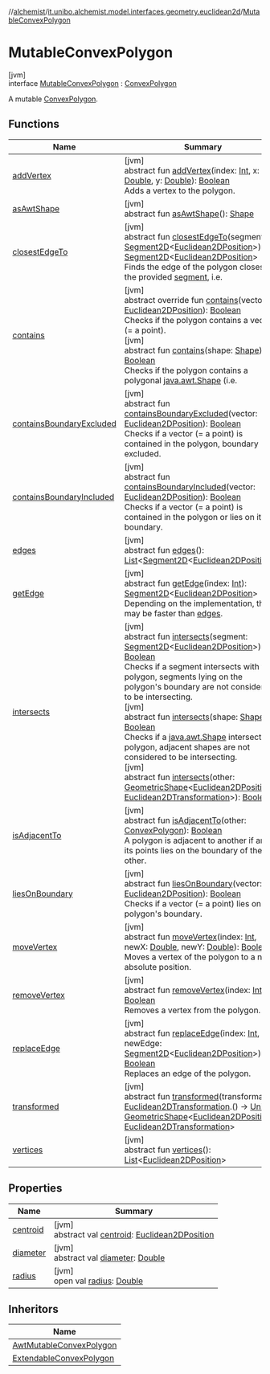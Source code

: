//[alchemist](../../../index.md)/[it.unibo.alchemist.model.interfaces.geometry.euclidean2d](../index.md)/[MutableConvexPolygon](index.md)

# MutableConvexPolygon

[jvm]\
interface [MutableConvexPolygon](index.md) : [ConvexPolygon](../-convex-polygon/index.md)

A mutable [ConvexPolygon](../-convex-polygon/index.md).

## Functions

| Name | Summary |
|---|---|
| [addVertex](add-vertex.md) | [jvm]<br>abstract fun [addVertex](add-vertex.md)(index: [Int](https://kotlinlang.org/api/latest/jvm/stdlib/kotlin/-int/index.html), x: [Double](https://kotlinlang.org/api/latest/jvm/stdlib/kotlin/-double/index.html), y: [Double](https://kotlinlang.org/api/latest/jvm/stdlib/kotlin/-double/index.html)): [Boolean](https://kotlinlang.org/api/latest/jvm/stdlib/kotlin/-boolean/index.html)<br>Adds a vertex to the polygon. |
| [asAwtShape](../../it.unibo.alchemist.model.implementations.geometry/-awt-shape-compatible/as-awt-shape.md) | [jvm]<br>abstract fun [asAwtShape](../../it.unibo.alchemist.model.implementations.geometry/-awt-shape-compatible/as-awt-shape.md)(): [Shape](https://docs.oracle.com/javase/8/docs/api/java/awt/Shape.html) |
| [closestEdgeTo](../-convex-polygon/closest-edge-to.md) | [jvm]<br>abstract fun [closestEdgeTo](../-convex-polygon/closest-edge-to.md)(segment: [Segment2D](../-segment2-d/index.md)<[Euclidean2DPosition](../../it.unibo.alchemist.model.implementations.positions/-euclidean2-d-position/index.md)>): [Segment2D](../-segment2-d/index.md)<[Euclidean2DPosition](../../it.unibo.alchemist.model.implementations.positions/-euclidean2-d-position/index.md)><br>Finds the edge of the polygon closest to the provided [segment](../-convex-polygon/closest-edge-to.md), i.e. |
| [contains](../-convex-polygon/contains.md) | [jvm]<br>abstract override fun [contains](../-convex-polygon/contains.md)(vector: [Euclidean2DPosition](../../it.unibo.alchemist.model.implementations.positions/-euclidean2-d-position/index.md)): [Boolean](https://kotlinlang.org/api/latest/jvm/stdlib/kotlin/-boolean/index.html)<br>Checks if the polygon contains a vector (= a point).<br>[jvm]<br>abstract fun [contains](../-convex-polygon/contains.md)(shape: [Shape](https://docs.oracle.com/javase/8/docs/api/java/awt/Shape.html)): [Boolean](https://kotlinlang.org/api/latest/jvm/stdlib/kotlin/-boolean/index.html)<br>Checks if the polygon contains a polygonal [java.awt.Shape](https://docs.oracle.com/javase/8/docs/api/java/awt/Shape.html) (i.e. |
| [containsBoundaryExcluded](../-convex-polygon/contains-boundary-excluded.md) | [jvm]<br>abstract fun [containsBoundaryExcluded](../-convex-polygon/contains-boundary-excluded.md)(vector: [Euclidean2DPosition](../../it.unibo.alchemist.model.implementations.positions/-euclidean2-d-position/index.md)): [Boolean](https://kotlinlang.org/api/latest/jvm/stdlib/kotlin/-boolean/index.html)<br>Checks if a vector (= a point) is contained in the polygon, boundary excluded. |
| [containsBoundaryIncluded](../-convex-polygon/contains-boundary-included.md) | [jvm]<br>abstract fun [containsBoundaryIncluded](../-convex-polygon/contains-boundary-included.md)(vector: [Euclidean2DPosition](../../it.unibo.alchemist.model.implementations.positions/-euclidean2-d-position/index.md)): [Boolean](https://kotlinlang.org/api/latest/jvm/stdlib/kotlin/-boolean/index.html)<br>Checks if a vector (= a point) is contained in the polygon or lies on its boundary. |
| [edges](../-convex-polygon/edges.md) | [jvm]<br>abstract fun [edges](../-convex-polygon/edges.md)(): [List](https://kotlinlang.org/api/latest/jvm/stdlib/kotlin.collections/-list/index.html)<[Segment2D](../-segment2-d/index.md)<[Euclidean2DPosition](../../it.unibo.alchemist.model.implementations.positions/-euclidean2-d-position/index.md)>> |
| [getEdge](../-convex-polygon/get-edge.md) | [jvm]<br>abstract fun [getEdge](../-convex-polygon/get-edge.md)(index: [Int](https://kotlinlang.org/api/latest/jvm/stdlib/kotlin/-int/index.html)): [Segment2D](../-segment2-d/index.md)<[Euclidean2DPosition](../../it.unibo.alchemist.model.implementations.positions/-euclidean2-d-position/index.md)><br>Depending on the implementation, this may be faster than [edges](../-convex-polygon/edges.md). |
| [intersects](../-convex-polygon/intersects.md) | [jvm]<br>abstract fun [intersects](../-convex-polygon/intersects.md)(segment: [Segment2D](../-segment2-d/index.md)<[Euclidean2DPosition](../../it.unibo.alchemist.model.implementations.positions/-euclidean2-d-position/index.md)>): [Boolean](https://kotlinlang.org/api/latest/jvm/stdlib/kotlin/-boolean/index.html)<br>Checks if a segment intersects with the polygon, segments lying on the polygon's boundary are not considered to be intersecting.<br>[jvm]<br>abstract fun [intersects](../-convex-polygon/intersects.md)(shape: [Shape](https://docs.oracle.com/javase/8/docs/api/java/awt/Shape.html)): [Boolean](https://kotlinlang.org/api/latest/jvm/stdlib/kotlin/-boolean/index.html)<br>Checks if a [java.awt.Shape](https://docs.oracle.com/javase/8/docs/api/java/awt/Shape.html) intersects the polygon, adjacent shapes are not considered to be intersecting.<br>[jvm]<br>abstract fun [intersects](../../it.unibo.alchemist.model.interfaces.geometry.euclidean2d.navigator/-extendable-convex-polygon/index.md#1376856404%2FFunctions%2F-267951372)(other: [GeometricShape](../../it.unibo.alchemist.model.interfaces.geometry/-geometric-shape/index.md)<[Euclidean2DPosition](../../it.unibo.alchemist.model.implementations.positions/-euclidean2-d-position/index.md), [Euclidean2DTransformation](../-euclidean2-d-transformation/index.md)>): [Boolean](https://kotlinlang.org/api/latest/jvm/stdlib/kotlin/-boolean/index.html) |
| [isAdjacentTo](../-convex-polygon/is-adjacent-to.md) | [jvm]<br>abstract fun [isAdjacentTo](../-convex-polygon/is-adjacent-to.md)(other: [ConvexPolygon](../-convex-polygon/index.md)): [Boolean](https://kotlinlang.org/api/latest/jvm/stdlib/kotlin/-boolean/index.html)<br>A polygon is adjacent to another if any of its points lies on the boundary of the other. |
| [liesOnBoundary](../-convex-polygon/lies-on-boundary.md) | [jvm]<br>abstract fun [liesOnBoundary](../-convex-polygon/lies-on-boundary.md)(vector: [Euclidean2DPosition](../../it.unibo.alchemist.model.implementations.positions/-euclidean2-d-position/index.md)): [Boolean](https://kotlinlang.org/api/latest/jvm/stdlib/kotlin/-boolean/index.html)<br>Checks if a vector (= a point) lies on the polygon's boundary. |
| [moveVertex](move-vertex.md) | [jvm]<br>abstract fun [moveVertex](move-vertex.md)(index: [Int](https://kotlinlang.org/api/latest/jvm/stdlib/kotlin/-int/index.html), newX: [Double](https://kotlinlang.org/api/latest/jvm/stdlib/kotlin/-double/index.html), newY: [Double](https://kotlinlang.org/api/latest/jvm/stdlib/kotlin/-double/index.html)): [Boolean](https://kotlinlang.org/api/latest/jvm/stdlib/kotlin/-boolean/index.html)<br>Moves a vertex of the polygon to a new absolute position. |
| [removeVertex](remove-vertex.md) | [jvm]<br>abstract fun [removeVertex](remove-vertex.md)(index: [Int](https://kotlinlang.org/api/latest/jvm/stdlib/kotlin/-int/index.html)): [Boolean](https://kotlinlang.org/api/latest/jvm/stdlib/kotlin/-boolean/index.html)<br>Removes a vertex from the polygon. |
| [replaceEdge](replace-edge.md) | [jvm]<br>abstract fun [replaceEdge](replace-edge.md)(index: [Int](https://kotlinlang.org/api/latest/jvm/stdlib/kotlin/-int/index.html), newEdge: [Segment2D](../-segment2-d/index.md)<[Euclidean2DPosition](../../it.unibo.alchemist.model.implementations.positions/-euclidean2-d-position/index.md)>): [Boolean](https://kotlinlang.org/api/latest/jvm/stdlib/kotlin/-boolean/index.html)<br>Replaces an edge of the polygon. |
| [transformed](../../it.unibo.alchemist.model.interfaces.geometry.euclidean2d.navigator/-extendable-convex-polygon/index.md#-452661544%2FFunctions%2F-267951372) | [jvm]<br>abstract fun [transformed](../../it.unibo.alchemist.model.interfaces.geometry.euclidean2d.navigator/-extendable-convex-polygon/index.md#-452661544%2FFunctions%2F-267951372)(transformation: [Euclidean2DTransformation](../-euclidean2-d-transformation/index.md).() -> [Unit](https://kotlinlang.org/api/latest/jvm/stdlib/kotlin/-unit/index.html)): [GeometricShape](../../it.unibo.alchemist.model.interfaces.geometry/-geometric-shape/index.md)<[Euclidean2DPosition](../../it.unibo.alchemist.model.implementations.positions/-euclidean2-d-position/index.md), [Euclidean2DTransformation](../-euclidean2-d-transformation/index.md)> |
| [vertices](../-convex-polygon/vertices.md) | [jvm]<br>abstract fun [vertices](../-convex-polygon/vertices.md)(): [List](https://kotlinlang.org/api/latest/jvm/stdlib/kotlin.collections/-list/index.html)<[Euclidean2DPosition](../../it.unibo.alchemist.model.implementations.positions/-euclidean2-d-position/index.md)> |

## Properties

| Name | Summary |
|---|---|
| [centroid](index.md#-949591209%2FProperties%2F-267951372) | [jvm]<br>abstract val [centroid](index.md#-949591209%2FProperties%2F-267951372): [Euclidean2DPosition](../../it.unibo.alchemist.model.implementations.positions/-euclidean2-d-position/index.md) |
| [diameter](index.md#555291946%2FProperties%2F-267951372) | [jvm]<br>abstract val [diameter](index.md#555291946%2FProperties%2F-267951372): [Double](https://kotlinlang.org/api/latest/jvm/stdlib/kotlin/-double/index.html) |
| [radius](index.md#1059679045%2FProperties%2F-267951372) | [jvm]<br>open val [radius](index.md#1059679045%2FProperties%2F-267951372): [Double](https://kotlinlang.org/api/latest/jvm/stdlib/kotlin/-double/index.html) |

## Inheritors

| Name |
|---|
| [AwtMutableConvexPolygon](../../it.unibo.alchemist.model.implementations.geometry.euclidean2d/-awt-mutable-convex-polygon/index.md) |
| [ExtendableConvexPolygon](../../it.unibo.alchemist.model.interfaces.geometry.euclidean2d.navigator/-extendable-convex-polygon/index.md) |
